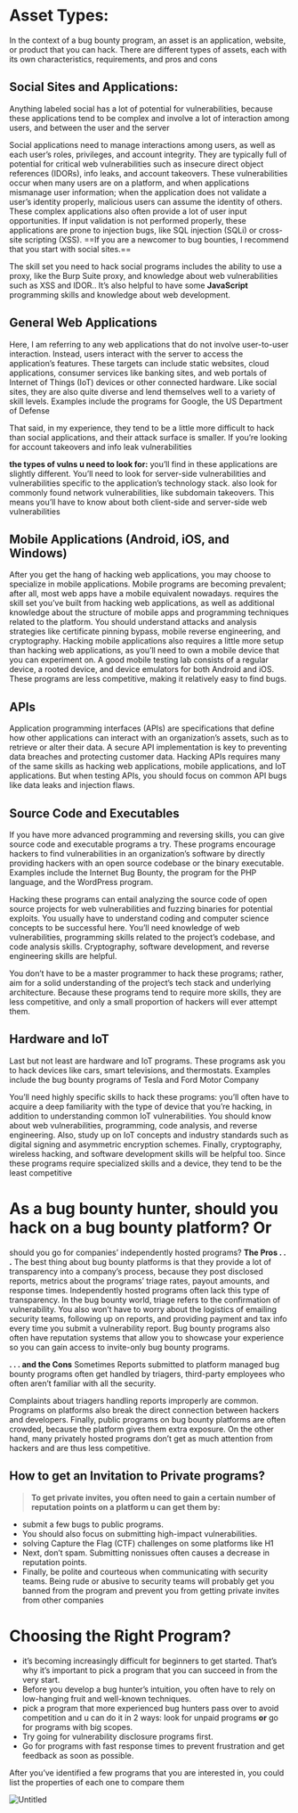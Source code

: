 # Asset Types:
In the context of a bug bounty program, an asset is an application, website,
or product that you can hack. There are different types of assets, each with
its own characteristics, requirements, and pros and cons
## Social Sites and Applications:
Anything labeled social has a lot of potential for vulnerabilities, because
these applications tend to be complex and involve a lot of interaction among
users, and between the user and the server

Social applications need to manage interactions among users, as well as each user’s roles, privileges, and account integrity.
They are typically full of potential for critical web vulnerabilities such as insecure direct object references (IDORs), info leaks, and account takeovers. 
These vulnerabilities occur when many users are on a platform, and when applications mismanage user information; when the application does not validate a user’s identity properly, malicious users can assume the identity of others.
These complex applications also often provide a lot of user input opportunities. If input validation is not performed properly, these applications are prone to injection bugs, like SQL injection (SQLi) or cross-site
scripting (XSS).
==If you are a newcomer to bug bounties, I recommend that you start with social sites.==

The skill set you need to hack social programs includes the ability to
use a proxy, like the Burp Suite proxy, and knowledge about web vulnerabilities such as XSS and IDOR.. It’s also helpful to have some **JavaScript** programming skills and knowledge about web development.

## General Web Applications

Here, I am referring to any web applications that do not involve user-to-user interaction.
Instead, users interact with the server to access the application’s features.
These targets can include static websites, cloud applications, consumer services like banking sites, and web portals of Internet of Things (IoT) devices or other connected hardware. Like social sites, they are also quite diverse and lend themselves well to a variety of skill levels.
Examples include the programs for Google, the US Department of Defense

That said, in my experience, they tend to be a little more difficult to hack than social applications, and their attack surface is smaller. 
If you’re looking for account takeovers and info leak vulnerabilities

**the types of vulns u need to look for:** you’ll find in these applications are slightly different. You’ll need to look for server-side vulnerabilities and vulnerabilities specific to the application’s technology stack.
also look for commonly found network vulnerabilities, like subdomain takeovers. This means you’ll have to know about both client-side and server-side web vulnerabilities
## Mobile Applications (Android, iOS, and Windows)

After you get the hang of hacking web applications, you may choose to specialize in mobile applications. Mobile programs are becoming prevalent; after all, most web apps have a mobile equivalent nowadays.
requires the skill set you’ve built from hacking web applications, as well as additional knowledge about the structure of mobile apps and programming techniques related to the platform.
You should understand attacks and analysis strategies like certificate pinning bypass, mobile reverse engineering, and cryptography.
Hacking mobile applications also requires a little more setup than hacking web applications, as you’ll need to own a mobile device that you can experiment on. 
A good mobile testing lab consists of a regular device, a rooted device, and device emulators for both Android and iOS. These programs are less competitive, making it relatively easy to find bugs.

## **APIs**

Application programming interfaces (APIs) are specifications that define how other applications can interact with an organization’s assets, such as to retrieve or alter their data. A secure API implementation is key to preventing data breaches and protecting customer data.
Hacking APIs requires many of the same skills as hacking web applications, mobile applications, and IoT applications. 
But when testing APIs, you should focus on common API bugs like data leaks and injection flaws.

## Source Code and Executables

If you have more advanced programming and reversing skills, you can give
source code and executable programs a try. These programs encourage hackers
to find vulnerabilities in an organization’s software by directly providing
hackers with an open source codebase or the binary executable. Examples
include the Internet Bug Bounty, the program for the PHP language, and
the WordPress program.

Hacking these programs can entail analyzing the source code of open source projects for web vulnerabilities and fuzzing binaries for potential exploits. 
You usually have to understand coding and computer science concepts to be successful here. You’ll need knowledge of web vulnerabilities, programming skills related to the project’s codebase, and code analysis
skills. 
Cryptography, software development, and reverse engineering skills are helpful. 

You don’t have to be a master programmer to hack these programs; rather, aim for a solid understanding of the project’s tech stack and underlying architecture. 
Because these programs tend to require more skills, they are less competitive, and only a small proportion of hackers will ever attempt them.

## Hardware and IoT
Last but not least are hardware and IoT programs. These programs ask you to hack devices like cars, smart televisions, and thermostats. Examples include the bug bounty programs of Tesla and Ford Motor Company

You’ll need highly specific skills to hack these programs: you’ll often have to acquire a deep familiarity with the type of device that you’re hacking, in addition to understanding common IoT vulnerabilities. 
You should know about web vulnerabilities, programming, code analysis, and reverse engineering. Also, study up on IoT concepts and industry standards such as digital signing and asymmetric encryption schemes. Finally, cryptography, wireless hacking, and software development skills will be helpful too.
Since these programs require specialized skills and a device, they tend to be the least competitive

# As a bug bounty hunter, should you hack on a bug bounty platform? Or

should you go for companies’ independently hosted programs?
**The Pros . . .**
The best thing about bug bounty platforms is that they provide a lot of transparency into a company’s process, because they post disclosed reports,
metrics about the programs’ triage rates, payout amounts, and response times. Independently hosted programs often lack this type of transparency.
In the bug bounty world, triage refers to the confirmation of vulnerability.
You also won’t have to worry about the logistics of emailing security teams, following up on reports, and providing payment and tax info every time you submit a vulnerability report. Bug bounty programs also often have reputation systems that allow you to showcase your experience so you can gain access to invite-only bug bounty programs.

**. . . and the Cons**
Sometimes Reports submitted to platform managed bug bounty programs often get handled by triagers, third-party employees who often aren’t familiar with all the security.

Complaints about triagers handling reports improperly are common.
Programs on platforms also break the direct connection between hackers and developers.
Finally, public programs on bug bounty platforms are often crowded, because the platform gives them extra exposure. On the other hand, many privately hosted programs don’t get as much attention from hackers and are thus less competitive.
## How to get an Invitation to Private programs?

> **To get private invites, you often need to gain a certain number of reputation points on a platform u can get them by:**

- submit a few bugs to public programs.
- You should also focus on submitting high-impact vulnerabilities.
- solving Capture the Flag (CTF) challenges on some platforms like H1
- Next, don’t spam. Submitting nonissues often causes a decrease in reputation points.
- Finally, be polite and courteous when communicating with security teams. 
Being rude or abusive to security teams will probably get you banned
from the program and prevent you from getting private invites from other
companies

# Choosing the Right Program?

- it’s becoming increasingly difficult for beginners to get started.
	That’s why it’s important to pick a program that you can succeed in from
	the very start.
- Before you develop a bug hunter’s intuition, you often have to rely on low-hanging fruit and well-known techniques.
- pick a program that more experienced bug hunters pass over to avoid competition and u can do it in 2 ways: look for unpaid programs **or** go for programs with big scopes.
- Try going for vulnerability disclosure programs first.
- Go for programs with fast response times to prevent frustration and get feedback as soon as possible.

After you’ve identified a few programs that you are interested in, you could
list the properties of each one to compare them

![Untitled](../../Media/Web%20AppSec%20Images/Untitled.png)


